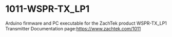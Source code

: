 # 1011-WSPR-TX_LP1
Arduino firmware and PC executable for the ZachTek product WSPR-TX_LP1 Transmitter
Documentation page:https://www.zachtek.com/1011
